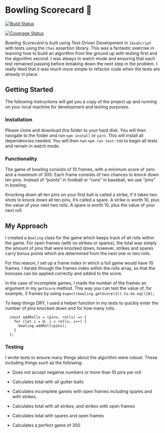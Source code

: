 # Bowling Scorecard 🎳

[![Build Status](https://travis-ci.org/luketevl/boilerplate-mocha-chai.svg?branch=master)](https://travis-ci.org/luketevl/boilerplate-mocha-chai)

[![Coverage Status](https://coveralls.io/repos/github/luketevl/boilerplate-mocha-chai/badge.svg?branch=master)](https://coveralls.io/github/luketevl/boilerplate-mocha-chai?branch=master)

_Bowling Scorecard_ is built using Test-Driven Development in `JavaScript` with tests using the `Chai` assertion library.
This was a fantastic exercise in learning how to build an algorithm from the ground up with testing first and the algorithm second. I was always in watch mode and ensuring that each test remained passing before breaking down the next step in the problem. I really liked that it was much more simple to refactor code when the tests are already in place.

## Getting Started

The following instructions will get you a copy of the project up and running on your local machine for development and testing purposes.

### Installation

Please clone and download this folder to your hard disk. You will then navigate to the folder and run `npm install` or `yarn`. This will install all dependencies needed. You will then run `npm run test:tdd` to begin all tests and remain in watch mode.

### Functionality

The game of bowling consists of 10 frames, with a minimum score of zero and a maximum of 300. Each frame consists of two chances to knock down ten pins. Instead of “points” in football or “runs” in baseball, we use “pins” in bowling.

Knocking down all ten pins on your first ball is called a strike, if it takes two shots to knock down all ten pins, it’s called a spare.
A strike is worth 10, plus the value of your next two rolls. A spare is worth 10, plus the value of your next roll.

## My Approach

I created a `Bowling` class for the game which keeps track of all rolls within the game. For open frames (with no strikes or spares), the total was simply the amount of pins that were knocked down, however, strikes and spares carry bonus points which are determined from the next one or two rolls.

For this reason, I set up a frame index in which a full game would have 10 frames. I iterate through the frames index within the rolls array, so that the bonuses can be applied correctly and added to the score.

In the case of incomplete games, I made the number of the frames an argument in my `getScore` method. This way you can test the value of, for example, 3 frames by using `expect(bowling.getScore(3)).to.be.eql(18);`

To keep things DRY, I used a helper function in my tests to quickly enter the number of pins knocked down and for how many rolls.

```// helper function, takes in number of pins down and how many rolls.
  const addRolls = (pins, rolls) => {
    for (let i = 0; i < rolls; i++) {
      bowling.addRoll(pins);
    }
  };
```

### Testing

I wrote tests to ensure many things about the algorithm were robust. These including things such as the following:

- Does not accept negative numbers or more than 10 pins per roll

- Calculates total with all gutter-balls

- Calculates incomplete games with open frames including spares and with strikes.

- Calculates total with all strikes, and strikes with open frames

- Calculates total with spares and open frames

- Calculates a perfect game of 300
